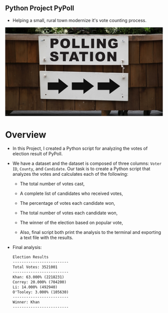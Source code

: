 ## Python Project PyPoll

* Helping a small, rural town modernize it's vote counting process.

![Vote Counting](Images/Vote_counting.png)

# Overview 

* In this Project, I created a Python script for analyzing the votes of election result of PyPoll.

* We have a dataset and the dataset is composed of three columns: `Voter ID`, `County`, and `Candidate`. Our task is to create a Python script that analyzes the votes and calculates each of the following:

  * The total number of votes cast,

  * A complete list of candidates who received votes,

  * The percentage of votes each candidate won,

  * The total number of votes each candidate won,

  * The winner of the election based on popular vote,
  
  * Also, final script both print the analysis to the terminal and exporting a text file with the results.

* Final analysis:

  ```text
  Election Results
  -------------------------
  Total Votes: 3521001
  -------------------------
  Khan: 63.000% (2218231)
  Correy: 20.000% (704200)
  Li: 14.000% (492940)
  O'Tooley: 3.000% (105630)
  -------------------------
  Winner: Khan
  -------------------------
  ```
